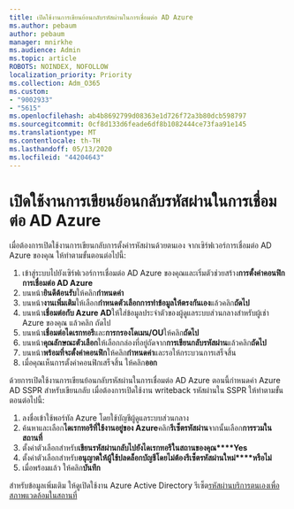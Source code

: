 ```yaml
---
title: เปิดใช้งานการเขียนย้อนกลับรหัสผ่านในการเชื่อมต่อ AD Azure
ms.author: pebaum
author: pebaum
manager: mnirkhe
ms.audience: Admin
ms.topic: article
ROBOTS: NOINDEX, NOFOLLOW
localization_priority: Priority
ms.collection: Adm_O365
ms.custom:
- "9002933"
- "5615"
ms.openlocfilehash: ab4b8692799d08363e1d726f72a3b80dcb598797
ms.sourcegitcommit: 0cf8d133d6feade6df8b1082444ce73faa91e145
ms.translationtype: MT
ms.contentlocale: th-TH
ms.lasthandoff: 05/13/2020
ms.locfileid: "44204643"
---
```

# <a name="enable-password-writeback-in-azure-ad-connect"></a>เปิดใช้งานการเขียนย้อนกลับรหัสผ่านในการเชื่อมต่อ AD Azure

เมื่อต้องการเปิดใช้งานการเขียนกลับการตั้งค่ารหัสผ่านด้วยตนเอง จากเซิร์ฟเวอร์การเชื่อมต่อ AD Azure ของคุณ ให้ทําตามขั้นตอนต่อไปนี้:

1. เข้าสู่ระบบไปยังเซิร์ฟเวอร์การเชื่อมต่อ AD Azure ของคุณและเริ่มตัวช่วยสร้าง**การตั้งค่าคอนฟิกการเชื่อมต่อ AD Azure**
2. บนหน้า**ยินดีต้อนรับ**ให้คลิก**กําหนดค่า**
3. บนหน้า**งานเพิ่มเติม**ให้เลือก**กําหนดตัวเลือกการทําข้อมูลให้ตรงกันเอง**แล้วคลิก**ถัดไป**
4. บนหน้า**เชื่อมต่อกับ Azure AD**ให้ใส่ข้อมูลประจําตัวของผู้ดูแลระบบส่วนกลางสําหรับผู้เช่า Azure ของคุณ แล้วคลิก ถัดไป
5. บนหน้า**เชื่อมต่อไดเรกทอรี**และ**การกรองโดเมน/OU**ให้คลิก**ถัดไป**
6. บนหน้า**คุณลักษณะตัวเลือก**ให้เลือกกล่องที่อยู่ถัดจาก**การเขียนกลับรหัสผ่าน**แล้วคลิก**ถัดไป**
7. บนหน้า**พร้อมที่จะตั้งค่าคอนฟิก**ให้คลิก**กําหนดค่า**และรอให้กระบวนการเสร็จสิ้น
8. เมื่อคุณเห็นการตั้งค่าคอนฟิกเสร็จสิ้น ให้คลิก**ออก**

ด้วยการเปิดใช้งานการเขียนย้อนกลับรหัสผ่านในการเชื่อมต่อ AD Azure ตอนนี้กําหนดค่า Azure AD SSPR สําหรับเขียนกลับ  เมื่อต้องการเปิดใช้งาน writeback รหัสผ่านใน SSPR ให้ทําตามขั้นตอนต่อไปนี้:

1. ลงชื่อเข้าใช้พอร์ทัล Azure โดยใช้บัญชีผู้ดูแลระบบส่วนกลาง
2. ค้นหาและเลือก**ไดเรกทอรีที่ใช้งานอยู่ของ Azure**คลิก**รีเซ็ตรหัสผ่าน**จากนั้นเลือก**การรวมในสถานที่**
3. ตั้งค่าตัวเลือกสําหรับ**เขียนรหัสผ่านกลับไปยังไดเรกทอรีในสถานของคุณ****Yes**
4. ตั้งค่าตัวเลือกสําหรับ**อนุญาตให้ผู้ใช้ปลดล็อกบัญชีโดยไม่ต้องรีเซ็ตรหัสผ่านใหม่****หรือไม่**
5. เมื่อพร้อมแล้ว ให้คลิก**บันทึก**

สําหรับข้อมูลเพิ่มเติม ให้ดูเปิดใช้งาน Azure Active Directory รีเซ็ต[รหัสผ่านบริการตนเองเพื่อสภาพแวดล้อมในสถานที่](https://docs.microsoft.com/azure/active-directory/authentication/tutorial-enable-sspr-writeback)
